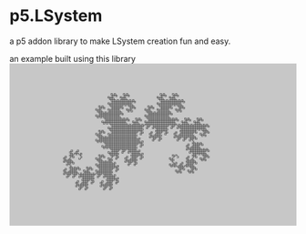 # p5.LSystem

a p5 addon library to make LSystem creation fun and easy.

an example built using this library
![](images/Img.png)
